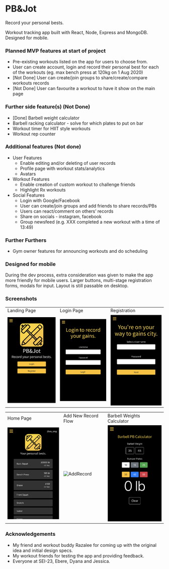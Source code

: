 # PB&Jot

Record your personal bests.

Workout tracking app built with React, Node, Express and MongoDB. Designed for mobile.

### Planned MVP features at start of project
- Pre-existing workouts listed on the app for users to choose from.
- User can create account, login and record their personal best for each of the workouts (eg. max bench press at 120kg
on 1 Aug 2020)
- [Not Done] User can create/join groups to share/create/compare workouts records
- [Not Done] User can favourite a workout to have it show on the main page

### Further side feature(s) (Not Done)
- [Done] Barbell weight calculator
- Barbell racking calculator - solve for which plates to put on bar
- Workout timer for HIIT style workouts
- Workout rep counter

### Additional features (Not done)
- User Features
    - Enable editing and/or deleting of user records
    - Profile page with workout stats/analytics
    - Avatars
- Workout Features
    - Enable creation of custom workout to challenge friends
    - Highlight Rx workouts
- Social Features
    - Login with Google/Facebook
    - User can create/join groups and add friends to share records/PBs
    - Users can react/comment on others’ records
    - Share on socials - instagram, facebook
    - Group newsfeed (e.g. XXX completed a new workout with a time of 13:49)

### Further Furthers
- Gym owner features for announcing workouts and do scheduling

### Designed for mobile
During the dev process, extra consideration was given to make the app more friendly for mobile users. Larger buttons,
multi-stage registration forms, modals for input. Layout is still passable on desktop.

### Screenshots
<table>
	<tr>
		<td>Landing Page</td>
		<td>Login Page</td>
		<td>Registration</td>
	</tr>
	<tr>
		<td>
			<img src="./readme/pbjLanding.png" alt="pbjlanding" width="210px">
		</td>
		<td>
			<img src="./readme/pbjLogin.png" alt="pbjLogin" width="210px">
		</td>
		<td>
			<img src="./readme/pbjRegistration.png" alt="pbjHome" width="210px">
		</td>
	</tr>

</table>
<table>
	<tr>
		<td>Home Page</td>
		<td>Add New Record Flow</td>
		<td>Barbell Weights Calculator</td>
	</tr>
	<tr>
		<td>
			<img src="./readme/pbjHome.png" alt="pbjHome" width="210px">
		</td>
		<td><img src="./readme/addRecord.gif" alt="AddRecord" width="210px"></td>
		<td><img src="./readme/pbjCalc.png" alt="pbjCalc" width="210px"></td>
	</tr>

</table>


### Acknowledgements
- My friend and workout buddy Razalee for coming up with the original idea and initial design specs.
- My workout friends for testing the app and providing feedback.
- Everyone at SEI-23, Ebere, Dyana and Jessica.